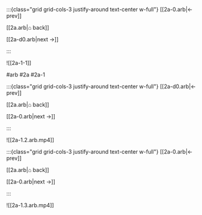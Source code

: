 :::{class="grid grid-cols-3 justify-around text-center w-full"}
[[2a-0.arb|← prev]]

[[2a.arb|⌂ back]]

[[2a-d0.arb|next →]]

:::

![[2a-1-1]]

#arb #2a #2a-1

:::{class="grid grid-cols-3 justify-around text-center w-full"}
[[2a-d0.arb|← prev]]

[[2a.arb|⌂ back]]

[[2a-0.arb|next →]]

:::

![[2a-1.2.arb.mp4]]

:::{class="grid grid-cols-3 justify-around text-center w-full"}
[[2a-0.arb|← prev]]

[[2a.arb|⌂ back]]

[[2a-0.arb|next →]]

:::

![[2a-1.3.arb.mp4]]

